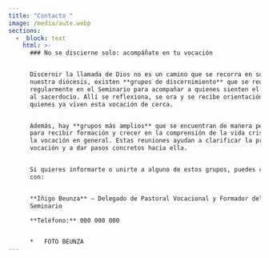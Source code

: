 ```yaml
---
title: "Contacto "
image: /media/aute.webp
sections:
  - _block: text
    html: >-
      ### No se discierne solo: acompáñate en tu vocación


      Discernir la llamada de Dios no es un camino que se recorra en soledad. En
      nuestra diócesis, existen **grupos de discernimiento** que se reúnen
      regularmente en el Seminario para acompañar a quienes sienten el llamado
      al sacerdocio. Allí se reflexiona, se ora y se recibe orientación de
      quienes ya viven esta vocación de cerca.


      Además, hay **grupos más amplios** que se encuentran de manera periódica
      para recibir formación y crecer en la comprensión de la vida cristiana y
      la vocación en general. Estas reuniones ayudan a clarificar la propia
      vocación y a dar pasos concretos hacia ella.


      Si quieres informarte o unirte a alguno de estos grupos, puedes contactar
      con:


      **Iñigo Beunza** – Delegado de Pastoral Vocacional y Formador del
      Seminario  

      **Teléfono:** 000 000 000


      *   FOTO BEUNZA
---
```

